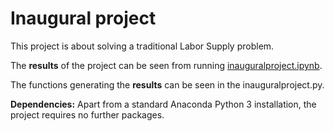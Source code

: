 # Inaugural project

This project is about solving a traditional Labor Supply problem. 

The **results** of the project can be seen from running [inauguralproject.ipynb](inauguralproject.ipynb).

The functions generating the **results** can be seen in the inauguralproject.py. 

**Dependencies:** Apart from a standard Anaconda Python 3 installation, the project requires no further packages.